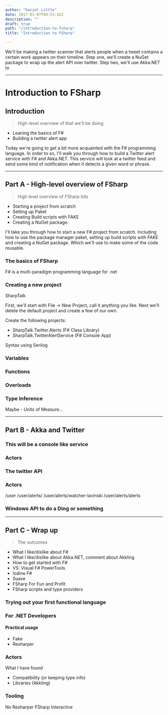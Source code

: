 ```yaml
---
author: "Daniel Little"
date: 2017-01-07T09:51:42Z
description: ""
draft: true
path: "/introduction-to-fsharp"
title: "Introduction to FSharp"

---
```


We'll be making a twitter scanner that alerts people when a tweet contains a certain work appears on their timeline. Step one, we'll create a NuGet package to wrap up the alert API over twitter. Step two, we'll use Akka.NET to 

------

# Introduction  to FSharp

## Introduction 

> High-level overview of that we'll be doing

 - Leaning the basics of F#
 - Building a twitter alert app

Today we're going to get a bit more acquainted with the F# programming language. In order to so, I'll walk you through how to build a Twitter alert service with F# and Akka.NET. This service will look at a twitter feed and send some kind of notification when it detects a given word or phrase.

-----------------------------

## Part A - High-level overview of FSharp

> High level overview of FSharp bits

 - Starting a project from scratch
 - Setting up Paket
 - Creating Build scripts with FAKE
 - Creating a NuGet package

I'll take you through how to start a new F# project from scratch. Including how to use the package manager paket, setting up build scripts with FAKE and creating a NuGet package. Which we'll use to make some of the code reusable.


### The basics of FSharp

F# is a multi-paradigm programming language for .net

### Creating a new project

SharpTalk

First, we'll start with File -> New Project, call it anything you like. Next we'll delete the default project and create a few of our own. 

Create the following projects:

- SharpTalk.Twitter.Alerts (F# Class Library)
- SharpTalk.TwitterAlertService (F# Console App)


Syntax using Serilog

### Variables
### Functions
### Overloads
### Type Inference

Maybe - Units of Measure...

-------------------------------

## Part B - Akka and Twitter

### This will be a console like service

### Actors

### The twitter API

### Actors

/user
/user/alerts/
/user/alerts/watcher-lavinski
/user/alerts/alerts

### Windows API to do a Ding or something

------------------------------

## Part C - Wrap up

> The outcomes

- What I like/dislike about F#
- What I like/dislike about Akka.NET, comment about Akkling
- How to get started with F#
- VS: Visual F# PowerTools
- Iodine F#
- Suave 
- FSharp For Fun and Profit
- FSharp scripts and type providers

### Trying out your first functional language

### For .NET Developers

#### Practical usage

- Fake
- Resharper

### Actors

What I have found
- Compatibility (or keeping type info)
- Libraries (Akkling)

### Tooling

No Resharper
FSharp Interactive

